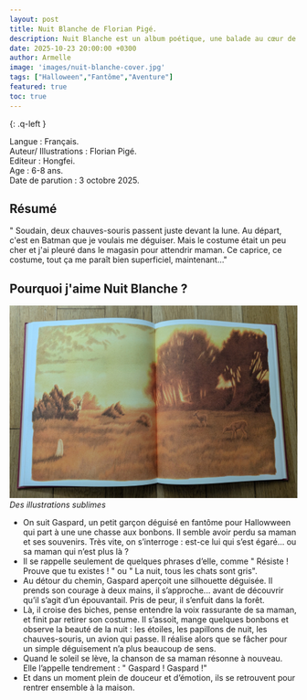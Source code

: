 ```yaml
---
layout: post
title: Nuit Blanche de Florian Pigé. 
description: Nuit Blanche est un album poétique, une balade au cœur de la nuit d’Halloween, où un petit garçon part à la recherche de sa maman.
date: 2025-10-23 20:00:00 +0300
author: Armelle
image: 'images/nuit-blanche-cover.jpg'
tags: ["Halloween","Fantôme","Aventure"]
featured: true
toc: true
---
```


{: .q-left }

Langue : Français.  
Auteur/ Illustrations : Florian Pigé.                     
Editeur : Hongfei.            
Age : 6-8 ans.                          
Date de parution : 3 octobre 2025.         

## Résumé

" Soudain, deux chauves-souris passent juste devant la lune. Au départ, c'est en Batman que je voulais me déguiser. Mais le costume était un peu cher et j'ai pleuré dans le magasin pour attendrir maman. Ce caprice, ce costume, tout ça me paraît bien superficiel, maintenant..."

## Pourquoi j'aime Nuit Blanche ?

![Des illustrations sublimes](images/nuit-blanche-int.jpg)
*Des illustrations sublimes*
- On suit Gaspard, un petit garçon déguisé en fantôme pour Hallowween qui part à une une chasse aux bonbons. Il semble avoir perdu sa maman et ses souvenirs. Très vite, on s’interroge : est-ce lui qui s’est égaré... ou sa maman qui n’est plus là ?
- Il se rappelle seulement de quelques phrases d’elle, comme " Résiste ! Prouve que tu existes ! " ou " La nuit, tous les chats sont gris".
- Au détour du chemin, Gaspard aperçoit une silhouette déguisée. Il prends son courage à deux mains, il s’approche... avant de découvrir qu’il s’agit d’un épouvantail. Pris de peur, il s’enfuit dans la forêt. 
- Là, il croise des biches, pense entendre la voix rassurante de sa maman, et finit par retirer son costume. Il s’assoit, mange quelques bonbons et observe la beauté de la nuit : les étoiles, les papillons de nuit, les chauves-souris, un avion qui passe. Il réalise alors que se fâcher pour un simple déguisement n’a plus beaucoup de sens.
- Quand le soleil se lève, la chanson de sa maman résonne à nouveau. Elle l’appelle tendrement : " Gaspard ! Gaspard !"
- Et dans un moment plein de douceur et d’émotion, ils se retrouvent pour rentrer ensemble à la maison.
